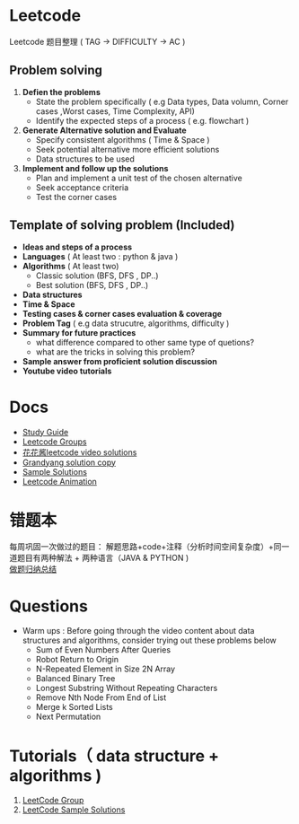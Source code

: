 # Leetcode
Leetcode 题目整理 ( TAG -> DIFFICULTY -> AC ) 

## Problem solving 
1. **Defien the problems**  
    - State the problem specifically ( e.g Data types, Data volumn, Corner cases ,Worst cases, Time Complexity, API)
    - Identify the expected steps of a process ( e.g. flowchart )
2. **Generate Alternative solution and Evaluate**
    - Specify consistent algorithms ( Time & Space )
    - Seek potential alternative more efficient solutions 
    - Data structures to be used 
3. **Implement and follow up the solutions** 
    - Plan and implement a unit test of the chosen alternative
    - Seek acceptance criteria 
    - Test the corner cases 

## Template of solving problem (Included) 
  - **Ideas and steps of a process**
  - **Languages** ( At least two : python & java )
  - **Algorithms** ( At least two)
    - Classic solution (BFS, DFS , DP..)
    - Best solution (BFS, DFS , DP..)
  - **Data structures** 
  - **Time & Space**  
  - **Testing cases & corner cases evaluation & coverage** 
  - **Problem Tag** ( e.g data strucutre, algorithms, difficulty )
  - **Summary for future practices**
    - what difference compared to other same type of quetions? 
    - what are the tricks in solving this problem?
  - **Sample answer from proficient solution discussion** 
  - **Youtube video tutorials**      

# Docs 
   - [Study Guide](https://docs.google.com/spreadsheets/d/1DlLt2_kRsSLbdoOYhMFcpBZMnA-1SK3A/edit#gid=1486985929)
   - [Leetcode Groups](https://docs.google.com/spreadsheets/u/1/d/1I_fyfIoWEXtHJD32BmVXxj_tishqU7Rd8GqUpRgxhks/edit?usp=drive_web&ouid=104164318499100110569)
   - [花花酱leetcode video solutions](https://space.bilibili.com/9880352?from=search&seid=16281611103588824138)
   - [Grandyang solution copy](https://www.cnblogs.com/grandyang/p/4606334.html)
   - [Sample Solutions](https://docs.google.com/document/d/1Yo13hX7gILsXA0v3zbo1KS0J8r2-8NkXinwGT_v_eCI/edit)
   - [Leetcode Animation](https://github.com/MisterBooo/LeetCodeAnimation)
   
# 错题本
每周巩固一次做过的题目： 解题思路+code+注释（分析时间空间复杂度）+同一道题目有两种解法 + 两种语言（JAVA & PYTHON )   
[做题归纳总结](https://docs.google.com/spreadsheets/d/1gszcAt1NgN7GYj_uxEBpMqkoAGw2F36EFh3-pmU2yA0/edit#gid=0)   

# Questions 
- Warm ups : Before going through the video content about data structures and algorithms, consider trying out these problems below
  - Sum of Even Numbers After Queries 
  - Robot Return to Origin
  - N-Repeated Element in Size 2N Array
  - Balanced Binary Tree
  - Longest Substring Without Repeating Characters
  - Remove Nth Node From End of List
  - Merge k Sorted Lists
  - Next Permutation

# Tutorials（ data structure + algorithms )
1. [LeetCode Group](https://docs.google.com/spreadsheets/d/1I_fyfIoWEXtHJD32BmVXxj_tishqU7Rd8GqUpRgxhks/edit#gid=0)
2. [LeetCode Sample Solutions](https://drive.google.com/drive/u/1/folders/1Ma_eh0Y6jalhbieUlX5A5nIQyIiFc59G)
